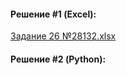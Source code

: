 #### Решение #1 (Excel):
[Задание 26 №28132.xlsx](https://github.com/Thundiverter/infege2022/files/7789987/26.28132.xlsx)


#### Решение #2 (Python):
